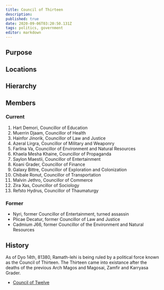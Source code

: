 ```yaml
---
title: Council of Thirteen
description: 
published: true
date: 2020-09-06T03:20:50.131Z
tags: politics, government
editor: markdown
---
```


## Purpose

## Locations

## Hierarchy

## Members

### Current

1. Hart Demori, Councillor of Education
2. Muerrin Djaam, Councillor of Health
3. Hainfor Jinorik, Councillor of Law and Justice
4. Azeral Lirgra, Councillor of Military and Weaponry
5. Farlina Va, Councillor of Environment and Natural Resources
6. Khaela Mesha Khaine, Councillor of Propaganda
7. Saylon Maestii, Councillor of Entertainment
8. Koani Grader, Councillor of Finance
9. Galaxy Bittre, Councillor of Exploration and Colonization
10. Chibale Ronut, Councillor of Transportation
11. Malvin Jethro, Councillor of Commerce
12. Zira Xas, Councillor of Sociology
13. Refsto Hydrus, Councillor of Thaumaturgy

### Former

- Nyri, former Councillor of Entertainment, turned assassin
- Plicae Decatur, former Councillor of Law and Justice
- Cadmium J66, former Councillor of the Environment and Natural Resources

## History

As of Dyo 14th, 81380, Ramath-lehi is being ruled by a political force known as the Council of Thirteen. The Thirteen came into existance after the deaths of the previous Arch Magos and Magosai, Zamfir and Karryasa Grader.

- [Council of Twelve](/groups/council-of-twelve)